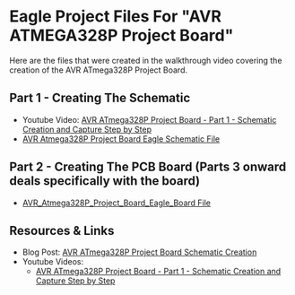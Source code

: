 # Eagle Project Files For "AVR ATMEGA328P Project Board"

Here are the files that were created in the walkthrough video covering the creation of the
AVR ATmega328P Project Board.

## Part 1 - Creating The Schematic

* Youtube Video: [AVR ATmega328P Project Board - Part 1 - Schematic Creation and Capture Step by Step](https://youtu.be/Ft0pmLHi_rk)
* [AVR Atmega328P Project Board Eagle Schematic File](avr-atmega328p-pth.sch)

## Part 2 - Creating The PCB Board (Parts 3 onward deals specifically with the board)

* [AVR_Atmega328P_Project_Board_Eagle_Board File](avr-atmega328p-pth.brd)

## Resources & Links

* Blog Post: [AVR ATmega328P Project Board Schematic Creation](https://wingtechcorner.com/2020/01/01/avr-atmega328p-project-board-schematic-creation/)
* Youtube Videos: 
   * [AVR ATmega328P Project Board - Part 1 - Schematic Creation and Capture Step by Step](https://youtu.be/Ft0pmLHi_rk)
